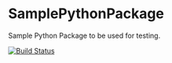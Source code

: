 # SamplePythonPackage
Sample Python Package to be used for testing.



[![Build Status](https://travis-ci.org/henryborchers/SamplePythonPackage.svg?branch=master)](https://travis-ci.org/henryborchers/SamplePythonPackage)

